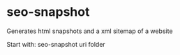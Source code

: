 seo-snapshot
============

Generates html snapshots and a xml sitemap of a website

Start with:
seo-snapshot uri folder
